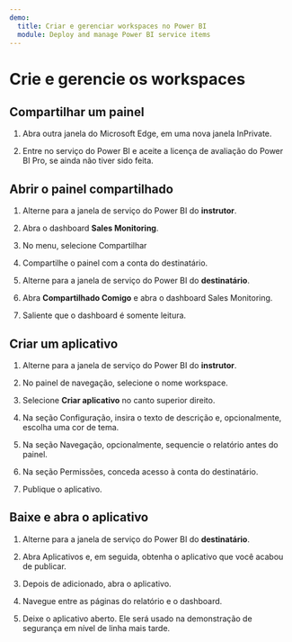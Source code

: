 ```yaml
---
demo:
  title: Criar e gerenciar workspaces no Power BI
  module: Deploy and manage Power BI service items
---
```


# Crie e gerencie os workspaces

## Compartilhar um painel

1. Abra outra janela do Microsoft Edge, em uma nova janela InPrivate.

1. Entre no serviço do Power BI e aceite a licença de avaliação do Power BI Pro, se ainda não tiver sido feita.

## Abrir o painel compartilhado

1. Alterne para a janela de serviço do Power BI do **instrutor**.

1. Abra o dashboard **Sales Monitoring**.

1. No menu, selecione Compartilhar

1. Compartilhe o painel com a conta do destinatário.

1. Alterne para a janela de serviço do Power BI do **destinatário**.

1. Abra **Compartilhado Comigo** e abra o dashboard Sales Monitoring.

1. Saliente que o dashboard é somente leitura.

## Criar um aplicativo

1. Alterne para a janela de serviço do Power BI do **instrutor**.

1. No painel de navegação, selecione o nome workspace.

1. Selecione **Criar aplicativo** no canto superior direito.

1. Na seção Configuração, insira o texto de descrição e, opcionalmente, escolha uma cor de tema.

1. Na seção Navegação, opcionalmente, sequencie o relatório antes do painel.

1. Na seção Permissões, conceda acesso à conta do destinatário.

1. Publique o aplicativo.

## Baixe e abra o aplicativo

1. Alterne para a janela de serviço do Power BI do **destinatário**.

1. Abra Aplicativos e, em seguida, obtenha o aplicativo que você acabou de publicar.

1. Depois de adicionado, abra o aplicativo.

1. Navegue entre as páginas do relatório e o dashboard.

1. Deixe o aplicativo aberto. Ele será usado na demonstração de segurança em nível de linha mais tarde.

